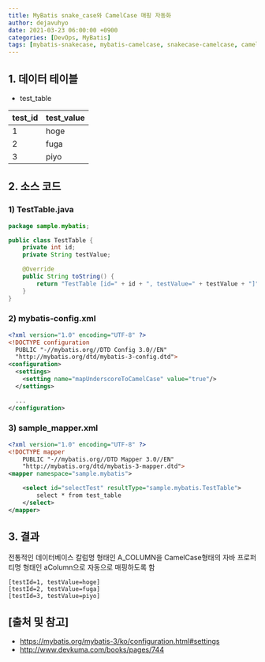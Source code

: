 ```yaml
---
title: MyBatis snake_case와 CamelCase 매핑 자동화
author: dejavuhyo
date: 2021-03-23 06:00:00 +0900
categories: [DevOps, MyBatis]
tags: [mybatis-snakecase, mybatis-camelcase, snakecase-camelcase, camelcase-from-snakecase, snakecase-camelcase-매핑]
---
```


## 1. 데이터 테이블

* test_table

| test_id | test_value |
|-----|-----|
| 1 | hoge |
| 2 | fuga |
| 3 | piyo |

## 2. 소스 코드

### 1) TestTable.java

```java
package sample.mybatis;

public class TestTable {
    private int id;
    private String testValue;

    @Override
    public String toString() {
        return "TestTable [id=" + id + ", testValue=" + testValue + "]";
    }
}
```

### 2) mybatis-config.xml

```xml
<?xml version="1.0" encoding="UTF-8" ?>
<!DOCTYPE configuration
  PUBLIC "-//mybatis.org//DTD Config 3.0//EN"
  "http://mybatis.org/dtd/mybatis-3-config.dtd">
<configuration>
  <settings>
    <setting name="mapUnderscoreToCamelCase" value="true"/>
  </settings>

  ...
</configuration>
```

### 3) sample_mapper.xml

```xml
<?xml version="1.0" encoding="UTF-8" ?>
<!DOCTYPE mapper
    PUBLIC "-//mybatis.org//DTD Mapper 3.0//EN"
    "http://mybatis.org/dtd/mybatis-3-mapper.dtd">
<mapper namespace="sample.mybatis">

    <select id="selectTest" resultType="sample.mybatis.TestTable">
        select * from test_table
    </select>
</mapper>
```

## 3. 결과
전통적인 데이터베이스 칼럼명 형태인 A_COLUMN을 CamelCase형태의 자바 프로퍼티명 형태인 aColumn으로 자동으로 매핑하도록 함

```text
[testId=1, testValue=hoge]
[testId=2, testValue=fuga]
[testId=3, testValue=piyo]
```

## [출처 및 참고]
* <https://mybatis.org/mybatis-3/ko/configuration.html#settings>
* <http://www.devkuma.com/books/pages/744>
